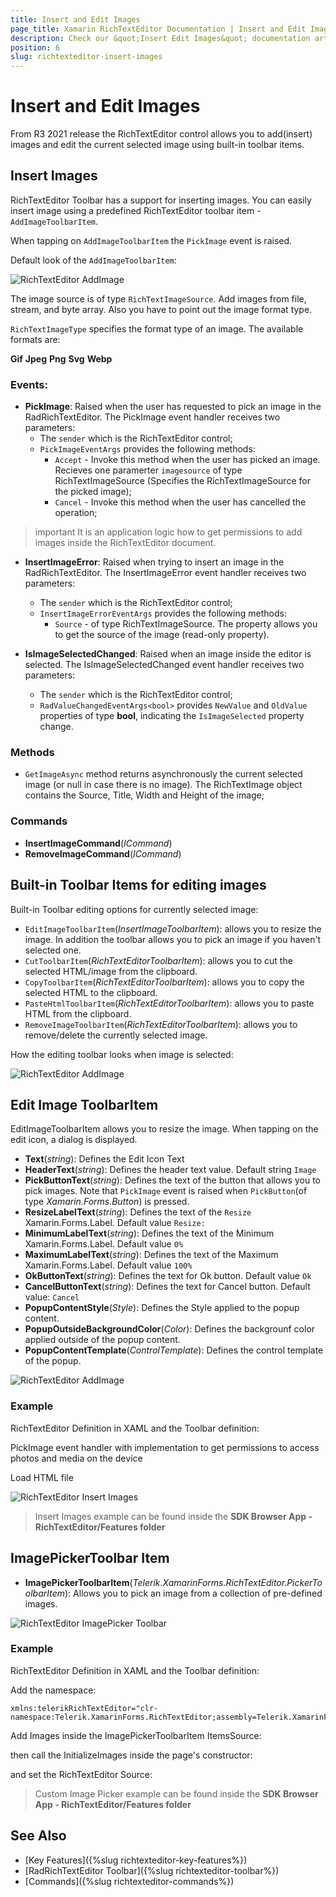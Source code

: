 ```yaml
---
title: Insert and Edit Images
page_title: Xamarin RichTextEditor Documentation | Insert and Edit Images
description: Check our &quot;Insert Edit Images&quot; documentation article for Telerik RichTextEditor for Xamarin control.
position: 6
slug: richtexteditor-insert-images
---
```


# Insert and Edit Images

From R3 2021 release the RichTextEditor control allows you to add(insert) images and edit the current selected image using built-in toolbar items. 

## Insert Images

RichTextEditor Toolbar has a support for inserting images. You can easily insert image using a predefined RichTextEditor toolbar item - `AddImageToolbarItem`. 

When tapping on `AddImageToolbarItem` the `PickImage` event is raised. 

Default look of the `AddImageToolbarItem`:

![RichTextEditor AddImage](images/add-image-toolbar-item.png)

The image source is of type `RichTextImageSource`. Add images from file, stream, and byte array. Also you have to point out the image format type.

`RichTextImageType` specifies the format type of an image. The available formats are:

**Gif**
**Jpeg**
**Png**
**Svg**
**Webp**

### Events: 

* **PickImage**: Raised when the user has requested to pick an image in the RadRichTextEditor. The PickImage event handler receives two parameters:
	* The `sender` which is the RichTextEditor control;
	* `PickImageEventArgs` provides the following methods:
		* `Accept` - Invoke this method when the user has picked an image. Recieves one paramerter `imagesource` of type RichTextImageSource (Specifies the RichTextImageSource for the picked image);
		* `Cancel` - Invoke this method when the user has cancelled the operation;

>important It is an application logic how to get permissions to add images inside the RichTextEditor document.

* **InsertImageError**: Raised when trying to insert an image in the RadRichTextEditor. The InsertImageError event handler receives two parameters:
	* The `sender` which is the RichTextEditor control;
	* `InsertImageErrorEventArgs` provides the following methods:
		* `Source` - of type RichTextImageSource. The property allows you to get the source of the image (read-only property).

* **IsImageSelectedChanged**: Raised when an image inside the editor is selected. The IsImageSelectedChanged event handler receives two parameters:
	* The `sender` which is the RichTextEditor control;
	* `RadValueChangedEventArgs<bool>` provides `NewValue` and `OldValue` properties of type **bool**, indicating the `IsImageSelected` property change.

### Methods

* `GetImageAsync` method returns asynchronously the current selected image (or null in case there is no image). The RichTextImage object contains the Source, Title, Width and Height of the image;

### Commands

* **InsertImageCommand**(*ICommand*)
* **RemoveImageCommand**(*ICommand*)

## Built-in Toolbar Items for editing images

Built-in Toolbar editing options for currently selected image:

* `EditImageToolbarItem`(*InsertImageToolbarItem*): allows you to resize the image. In addition the toolbar allows you to pick an image if you haven't selected one. 
* `CutToolbarItem`(*RichTextEditorToolbarItem*): allows you to cut the selected HTML/image from the clipboard.
* `CopyToolbarItem`(*RichTextEditorToolbarItem*): allows you to copy the selected HTML to the clipboard. 
* `PasteHtmlToolbarItem`(*RichTextEditorToolbarItem*): allows you to paste HTML from the clipboard.
* `RemoveImageToolbarItem`(*RichTextEditorToolbarItem*): allows you to remove/delete the currently selected image.

How the editing toolbar looks when image is selected: 

![RichTextEditor AddImage](images/rte-edit-image-toolbar-items.png)

## Edit Image ToolbarItem

EditImageToolbarItem allows you to resize the image. When tapping on the edit icon, a dialog is displayed. 

* **Text**(*string*): Defines the Edit Icon Text
* **HeaderText**(*string*): Defines the header text value. Default string `Image`
* **PickButtonText**(*string*): Defines the text of the button that allows you to pick images. Note that `PickImage` event is raised when `PickButton`(of type *Xamarin.Forms.Button*) is pressed. 
* **ResizeLabelText**(*string*): Defines the text of the `Resize` Xamarin.Forms.Label. Default value `Resize:`
* **MinimumLabelText**(*string*): Defines the text of the Minimum Xamarin.Forms.Label. Default value `0%`
* **MaximumLabelText**(*string*): Defines the text of the Maximum Xamarin.Forms.Label. Default value `100%`
* **OkButtonText**(*string*): Defines the text for Ok button. Default value `Ok`
* **CancelButtonText**(*string*): Defines the text for Cancel button. Default value: `Cancel`
* **PopupContentStyle**(*Style*): Defines the Style applied to the popup content.
* **PopupOutsideBackgroundColor**(*Color*): Defines the backgrounf color applied outside of the popup content.
* **PopupContentTemplate**(*ControlTemplate*): Defines  the control template of the popup.

![RichTextEditor AddImage](images/edit-image-popup.png)

### Example

RichTextEditor Definition in XAML and the Toolbar definition:

<snippet id='rte-insert-images' />

PickImage event handler with implementation to get permissions to access photos and media on the device

<snippet id='rte-insert-images-pick-image-implementation' />

Load HTML file

<snippet id='rte-insert-images-add-rte-source' />

![RichTextEditor Insert Images](images/rte-insert-images.png)

>Insert Images example can be found inside the **SDK Browser App - RichTextEditor/Features folder**

## ImagePickerToolbar Item

* **ImagePickerToolbarItem**(*Telerik.XamarinForms.RichTextEditor.PickerToolbarItem*): Allows you to pick an image from a collection of pre-defined images.

![RichTextEditor ImagePicker Toolbar](images/imagepicker-toolbar-item.png)

### Example

RichTextEditor Definition in XAML and the Toolbar definition:

<snippet id='richtexteditor-custom-image-picker' />

Add the namespace:

```XAML
xmlns:telerikRichTextEditor="clr-namespace:Telerik.XamarinForms.RichTextEditor;assembly=Telerik.XamarinForms.RichTextEditor"
```

Add Images inside the ImagePickerToolbarItem ItemsSource:

<snippet id='rte-custom-image-picker-add-images-to-picker-toolbar-item' />

then call the InitializeImages inside the page's constructor:

<snippet id='rte-custom-image-picker-initialize-images' />

and set the RichTextEditor Source:

<snippet id='rte-custom-image-picker-html-document' />

> Custom Image Picker example can be found inside the **SDK Browser App - RichTextEditor/Features folder**

## See Also

- [Key Features]({%slug richtexteditor-key-features%})
- [RadRichTextEditor Toolbar]({%slug richtexteditor-toolbar%})
- [Commands]({%slug richtexteditor-commands%})
